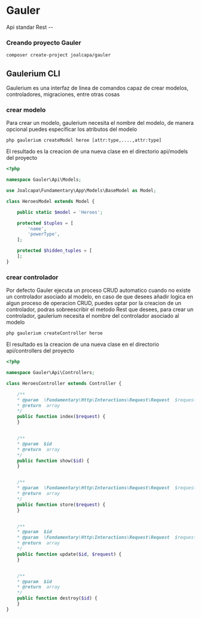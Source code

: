 # Gauler
Api standar Rest --

### Creando proyecto Gauler

```
composer create-project joalcapa/gauler
```

## Gaulerium CLI
Gaulerium es una interfaz de linea de comandos capaz de crear modelos, controladores,
migraciones, entre otras cosas

### crear modelo
Para crear un modelo, gaulerium necesita el nombre del modelo, de manera opcional
puedes especificar los atributos del modelo
```
php gaulerium createModel heroe [attr:type,....,attr:type]
```

El resultado es la creacion de una nueva clase en el directorio api/models del proyecto

``` php
<?php

namespace Gauler\Api\Models;

use Joalcapa\Fundamentary\App\Models\BaseModel as Model;

class HeroesModel extends Model {

	public static $model = 'Heroes';

	protected $tuples = [
		'name',
		'powerType',
	];

	protected $hidden_tuples = [
	];
}
```

### crear controlador
Por defecto Gauler ejecuta un proceso CRUD automatico cuando no existe un controlador asociado al modelo, 
en caso de que desees añadir logica en algun proceso de operacion CRUD, puedes optar por la creacion de un 
controlador, podras sobreescribir el metodo Rest que desees,
para crear un controlador, gaulerium necesita el nombre del controlador asociado al modelo
```
php gaulerium createController heroe
```

El resultado es la creacion de una nueva clase en el directorio api/controllers del proyecto

``` php
<?php

namespace Gauler\Api\Controllers;

class HeroesController extends Controller {

	/**
	* @param  \Fundamentary\Http\Interactions\Request\Request  $request
	* @return  array
	*/
	public function index($request) {
	}


	/**
	* @param  $id
	* @return  array
	*/
	public function show($id) {		
	}


	/**
	* @param  \Fundamentary\Http\Interactions\Request\Request  $request
	* @return  array
	*/
	public function store($request) {		
	}


	/**
	* @param  $id
	* @param  \Fundamentary\Http\Interactions\Request\Request  $request
	* @return  array
	*/
	public function update($id, $request) {		
	}


	/**
	* @param  $id
	* @return  array
	*/
	public function destroy($id) {		
	}
}
```